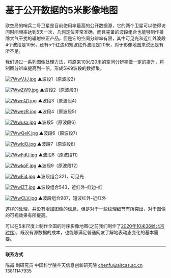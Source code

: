 # 基于公开数据的5米影像地图

欧空局的哨兵二号卫星是目前使用率最高的公开数据源，它的两个卫星可以使得访问时间频率达到5天一次，几何定位非常准确，而且完备的波段组合也能够制作排除大气干扰的辐射校正产品。但是它的空间分辨率有限，其中可见光和近红外波段4个波段是10米，还有5个红边和短波红外波段是20米，对于影像地图来说还是有所不足。

我们通过一系列图像处理方法，将原来10米/20米的空间分辨率做一定的提升，将制图分辨率提高到一倍，形成5米9波段的数据集。


[![7WwVJJ.jpg](https://s4.ax1x.com/2022/01/21/7WwVJJ.jpg)](https://imgtu.com/i/7WwVJJ)
▲波段1（原波段2）

[![7WwZW9.jpg](https://s4.ax1x.com/2022/01/21/7WwZW9.jpg)](https://imgtu.com/i/7WwZW9)
▲波段2（原波段3）

[![7WwnQ1.jpg](https://s4.ax1x.com/2022/01/21/7WwnQ1.jpg)](https://imgtu.com/i/7WwnQ1)
▲波段3（原波段4）

[![7WwezR.jpg](https://s4.ax1x.com/2022/01/21/7WwezR.jpg)](https://imgtu.com/i/7WwezR)
▲波段4（原波段5）

[![7Wwusx.jpg](https://s4.ax1x.com/2022/01/21/7Wwusx.jpg)](https://imgtu.com/i/7Wwusx)
▲波段5（原波段6）

[![7WwQeK.jpg](https://s4.ax1x.com/2022/01/21/7WwQeK.jpg)](https://imgtu.com/i/7WwQeK)
▲波段6（原波段7）

[![7WwldO.jpg](https://s4.ax1x.com/2022/01/21/7WwldO.jpg)](https://imgtu.com/i/7WwldO)
▲波段7（原波段8）

[![7WwFdU.jpg](https://s4.ax1x.com/2022/01/21/7WwFdU.jpg)](https://imgtu.com/i/7WwFdU)
▲波段8（原波段11）

[![7WwkoF.jpg](https://s4.ax1x.com/2022/01/21/7WwkoF.jpg)](https://imgtu.com/i/7WwkoF)
▲波段9（原波段12）

[![7WwEi4.jpg](https://s4.ax1x.com/2022/01/21/7WwEi4.jpg)](https://imgtu.com/i/7WwEi4)
▲波段组合321，可见光

[![7WwiZT.jpg](https://s4.ax1x.com/2022/01/21/7WwiZT.jpg)](https://imgtu.com/i/7WwiZT)
▲波段组合543，近红外-红边-红

[![7WwCLV.jpg](https://s4.ax1x.com/2022/01/21/7WwCLV.jpg)](https://imgtu.com/i/7WwCLV)
▲波段组合987，短波红外-近红外


这样的处理，并没有增加图像的信息，但是对于一些纹理细节有所突出，对于图像的可视效果有所提高。

可以在5米尺度上制作全国的时序影像地图(之前我们制作了[2020年10米36帧北京时序](../product/product_cloudless_world.html))，既没有源数据的成本，也能够满足普通网友了解地表动态变化的基本需要。


---

**联系方式**

陈甫 副研究员
中国科学院空天信息创新研究院
chenfu@aircas.ac.cn
13811147935

